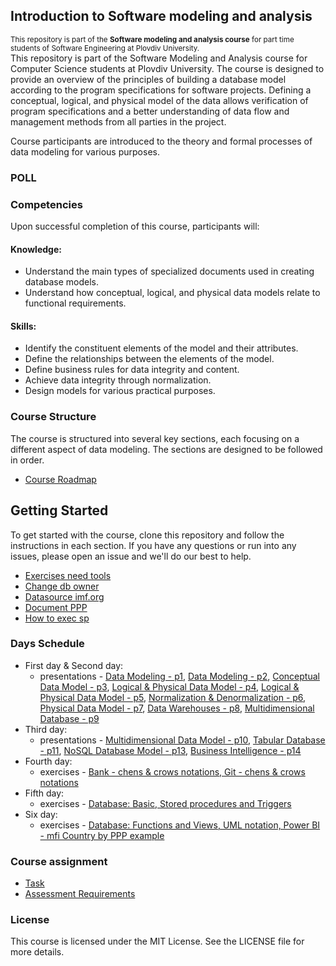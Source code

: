 ## Introduction to Software modeling and analysis
<sup>This repository is part of the **Software modeling and analysis course** for part time students of Software Engineering at Plovdiv University.</sup>\
This repository is part of the Software Modeling and Analysis course for Computer Science students at Plovdiv University. The course is designed to provide an overview of the principles of building a database model according to the program specifications for software projects. Defining a conceptual, logical, and physical model of the data allows verification of program specifications and a better understanding of data flow and management methods from all parties in the project.

Course participants are introduced to the theory and formal processes of data modeling for various purposes.

### POLL

### Competencies
Upon successful completion of this course, participants will:
#### Knowledge:
* Understand the main types of specialized documents used in creating database models.
* Understand how conceptual, logical, and physical data models relate to functional requirements.
#### Skills:
* Identify the constituent elements of the model and their attributes.
* Define the relationships between the elements of the model.
* Define business rules for data integrity and content.
* Achieve data integrity through normalization.
* Design models for various practical purposes.

### Course Structure
The course is structured into several key sections, each focusing on a different aspect of data modeling. The sections are designed to be followed in order.
* [Course Roadmap](https://miro.com/app/board/uXjVO845q9I=/)

## Getting Started
To get started with the course, clone this repository and follow the instructions in each section. If you have any questions or run into any issues, please open an issue and we'll do our best to help.
* [Exercises need tools](https://github.com/pkyurkchiev/software-modeling-and-analysis-se-pt/blob/master/documentations/tools.md)
* [Change db owner](https://github.com/pkyurkchiev/software-modeling-and-analysis-se-pt/blob/master/documentations/change-db-owner.md)
* [Datasource imf.org](https://github.com/pkyurkchiev/software-modeling-and-analysis-se-pt/blob/master/documentations/data-source.md)
* [Document PPP](https://github.com/pkyurkchiev/software-modeling-and-analysis-se-pt/blob/master/documentations/IMF_PPP.xls)
* [How to exec sp](https://github.com/pkyurkchiev/software-modeling-and-analysis-se-pt/blob/master/documentations/exec-sp.md)


### Days Schedule
* First day & Second day: 
  * presentations - [Data Modeling - p1](https://github.com/pkyurkchiev/software-modeling-and-analysis-se-pt/blob/master/presentations/Lecture-01.pdf), [Data Modeling - p2](https://github.com/pkyurkchiev/software-modeling-and-analysis-se-pt/blob/master/presentations/Lecture-02.pdf), [Conceptual Data Model - p3](https://github.com/pkyurkchiev/software-modeling-and-analysis-se-pt/blob/master/presentations/Lecture-03.pdf), [Logical & Physical Data Model - p4](https://github.com/pkyurkchiev/software-modeling-and-analysis-se-pt/blob/master/presentations/Lecture-04.pdf), [Logical & Physical Data Model - p5](https://github.com/pkyurkchiev/software-modeling-and-analysis-se-pt/blob/master/presentations/Lecture-05.pdf),
  [Normalization & Denormalization - p6](https://github.com/pkyurkchiev/software-modeling-and-analysis-se-pt/blob/master/presentations/Lecture-06.pdf), [Physical Data Model - p7](https://github.com/pkyurkchiev/software-modeling-and-analysis-se-pt/blob/master/presentations/Lecture-07.pdf), [Data Warehouses - p8](https://github.com/pkyurkchiev/software-modeling-and-analysis-se-pt/blob/master/presentations/Lecture-08.pdf), [Multidimensional Database - p9](https://github.com/pkyurkchiev/software-modeling-and-analysis-se-pt/blob/master/presentations/Lecture-09.pdf)
* Third day:
  * presentations - [Multidimensional Data Model - p10](https://github.com/pkyurkchiev/software-modeling-and-analysis-se-pt/blob/master/presentations/Lecture-10.pdf),
 [Tabular Database - p11](https://github.com/pkyurkchiev/software-modeling-and-analysis-se-pt/blob/master/presentations/Lecture-11.pdf),
 [NoSQL Database Model - p13](https://github.com/pkyurkchiev/software-modeling-and-analysis-se-pt/blob/master/presentations/Lecture-13.pdf), [Business Intelligence - p14](https://github.com/pkyurkchiev/software-modeling-and-analysis-se-pt/blob/master/presentations/Lecture-14.pdf)
* Fourth day:
  * exercises - [Bank - chens & crows notations, Git - chens & crows notations](https://github.com/pkyurkchiev/software-modeling-and-analysis-se-pt/blob/master/exercises/01/)
* Fifth day:
  * exercises - [Database: Basic, Stored procedures and Triggers ](https://github.com/pkyurkchiev/software-modeling-and-analysis-se-pt/blob/master/exercises/02/)
* Six day:
  * exercises - [Database: Functions and Views, UML notation, Power BI - mfi Country by PPP example](https://github.com/pkyurkchiev/software-modeling-and-analysis-se-pt/blob/master/exercises/03/)

### Course assignment
* [Task](https://github.com/pkyurkchiev/software-modeling-and-analysis-se-pt/blob/master/course-work/README.md)
* [Assessment Requirements](https://github.com/pkyurkchiev/software-modeling-and-analysis-se-pt/blob/master/documentations/assessment-requirements.md)

### License
This course is licensed under the MIT License. See the LICENSE file for more details.
